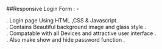 ##Responsive Login Form : -

. Login page Using HTML ,CSS & Javascript.<br>
. Contains Beautiful background image and glass style .<br>
. Compatable with all Devices and attractive user interface .<br>
. Also make show and hide password function .<br>
